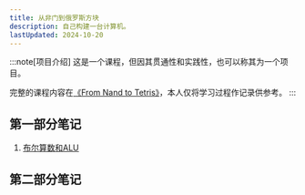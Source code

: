 ```yaml
---
title: 从非门到俄罗斯方块
description: 自己构建一台计算机。
lastUpdated: 2024-10-20
---
```


:::note[项目介绍]
这是一个课程，但因其贯通性和实践性，也可以称其为一个项目。

完整的课程内容在[《From Nand to Tetris》](https://www.nand2tetris.org/)，本人仅将学习过程作记录供参考。
:::

## 第一部分笔记

1. [布尔算数和ALU](1-1)

## 第二部分笔记
